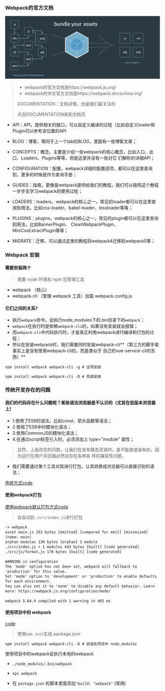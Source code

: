 ### Webpack的官方文档

![](./images/webpack.png)

> - webpack的官方文档是https://webpack.js.org/
> - webpack的中文官方文档是https://webpack.docschina.org/

> DOCUMENTATION：文档详情，也是我们最关注的

> 点击DOCUMENTATION来到文档页

- API：API，提供相关的接口，可以自定义编译的过程（比如自定义loader和Plugin可以参考该位置的API

- BLOG：博客，等同于上一个tab的BLOG，里面有一些博客文章；

- CONCEPTS：概念，主要是介绍一些webpack的核心概念，比如入口、出口、Loaders、Plugins等等，但是这里并没有一些对它 们解析的详细API；

- CONFIGURATION：配置，webpack详细的配置选项，都可以在这里查询到，更多的时候是作为查询手册；

- GUIDES：指南，更像是webpack提供给我们的教程，我们可以按照这个教程一步步去学习webpack的使用过程；

- LOADERS：loaders，webpack的核心之一，常见的loader都可以在这里查询到用法，比如css-loader、babel-loader、lessloader等等；

- PLUGINS：plugins，webpack的核心之一，常见的plugin都可以在这里查询到用法，比如BannerPlugin、 CleanWebpackPlugin、MiniCssExtractPlugin等等；

- MIGRATE：迁移，可以通过这里的教程将webpack4迁移到webpack5等；

### Webpack 安装

#### 需要安装两个

> 需要 node 环境和 npm 包管理工具

- webpack （核心）
- webpack-cli （管理 webpack 工具）加载 webpack.config.js

#### 它们之间的关系?

- 执行`webpack`命令，会执行node_modules下的.bin目录下的`webpack`； 
- `webpack`在执行时是依赖`webpack-cli`的，如果没有安装就会报错； 
- 而`webpack-cli`中代码执行时，才是真正利用webpack进行编译和打包的过程； 
- 所以在安装webpack时，我们需要同时安装webpack-cli**（第三方的脚手架事实上是没有使用webpack-cli的，而是类似于 自己的vue-service-cli的东西）**

```shell
npm install webpack webpack-cli -g # 全局安装
```

```shell
npm install webpack webpack-cli -D # 局部安装
```

### 传统开发存在的问题

#### 我们的代码存在什么问题呢？某些语法浏览器是不认识的（尤其在低版本浏览器上）

- 1.使用了ES6的语法，比如const、箭头函数等语法；
- 2.使用了ES6中的模块化语法； 
- 3.使用CommonJS的模块化语法； 
- 4.在通过script标签引入时，必须添加上 type="module" 属性；

> 显然，上面存在的问题，让我们在发布静态资源时，是不能直接发布的，因为运行在用户浏览器必然会存在各种各 样的兼容性问题。 

- 我们需要通过某个工具对其进行打包，让其转换成浏览器可以直接识别的语法；

[传统方式code](../code/1_传统方式无法支持模块化和commonJS)

#### 使用webpack打包

[使用webpack默认打包方式code](../code/2_使用webpack打包)

> 会自动到`./src/index.js`进行打包

```shell
-> webpack
asset main.js 353 bytes [emitted] [compared for emit] [minimized] (name: main)
orphan modules 130 bytes [orphan] 1 module
./src/index.js + 1 modules 443 bytes [built] [code generated]
./src/js/format.js 170 bytes [built] [code generated]

WARNING in configuration
The 'mode' option has not been set, webpack will fallback to 'production' for this value.
Set 'mode' option to 'development' or 'production' to enable defaults for each environment.       
You can also set it to 'none' to disable any default behavior. Learn more: https://webpack.js.org/configuration/mode/

webpack 5.64.4 compiled with 1 warning in 402 ms
```

#### 使用项目中的 webpack

[code](../code/3_使用项目中的webpack)

> 使用`npm init`生成 package.json

```
npm install webpack webpack-cli -D # 安装到项目中 node_modules
```

使用项目中的webpack会执行本地的webpack

- `./node_modules/.bin/webpack`

- `npx webpack`
- 在 `package.json` 的脚本里面添加`"build: "webpack"` (常用)

